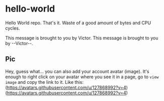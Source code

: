 # hello-world

Hello World repo. That's it. Waste of a good amount of bytes and CPU cycles.

This message is brought to you by Victor.
This message is brought to you by --Victor--.

## Pic

Hey, guess what... you can also add your account avatar (image). It's enough to right click on your avatar where you see it in a page, go to `view image` and copy the link to it.
Like this:  
(https://avatars.githubusercontent.com/u/127868992?v=4)(https://avatars.githubusercontent.com/u/127868992?v=4)
